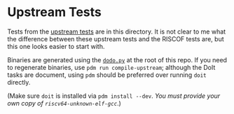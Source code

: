 # Upstream Tests

Tests from the [upstream tests](https://github.com/riscv-software-src/riscv-tests)
are in this directory. It is not clear to me what the difference between these
upstream tests and the RISCOF tests are, but this one looks easier to start
with.

Binaries are generated using the [`dodo.py`](https://pydoit.org) at the root of
this repo. If you need to regenerate binaries, use `pdm run compile-upstream`;
although the DoIt tasks are document, using `pdm` should be preferred over
running `doit` directly.

(Make sure `doit` is installed via `pdm install --dev`. _You must provide your
own copy of `riscv64-unknown-elf-gcc`_.)
